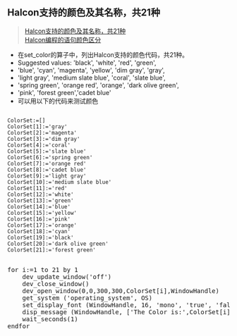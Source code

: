 ## Halcon支持的颜色及其名称，共21种

> [Halcon支持的颜色及其名称，共21种](https://blog.csdn.net/bitezijie/article/details/8858541)<br>
> [Halcon编程的语句颜色区分](https://blog.csdn.net/bitezijie/article/details/8858389)

*  在set_color的算子中，列出Halcon支持的颜色代码，共21种。
*  Suggested values: 'black', 'white', 'red', 'green',
*  'blue', 'cyan', 'magenta', 'yellow', 'dim gray', 'gray',
*  'light gray', 'medium slate blue', 'coral', 'slate blue',
*  'spring green', 'orange red', 'orange', 'dark olive green',
*  'pink', 'forest green','cadet blue'
*  可以用以下的代码来测试颜色

<code>
ColorSet:=[]
ColorSet[1]:='gray'
ColorSet[2]:='magenta'
ColorSet[3]:='dim gray'
ColorSet[4]:='coral'
ColorSet[5]:='slate blue'
ColorSet[6]:='spring green'
ColorSet[7]:='orange red'
ColorSet[8]:='cadet blue'
ColorSet[9]:='light gray'
ColorSet[10]:='medium slate blue'
ColorSet[11]:='red'
ColorSet[12]:='white'
ColorSet[13]:='green'
ColorSet[14]:='blue'
ColorSet[15]:='yellow'
ColorSet[16]:='pink'
ColorSet[17]:='orange'
ColorSet[18]:='cyan'
ColorSet[19]:='black'
ColorSet[20]:='dark olive green'
ColorSet[21]:='forest green'
</code>

<pre name="code" class="halcon"> 
for i:=1 to 21 by 1   
    dev_update_window('off')   
    dev_close_window()   
    dev_open_window(0,0,300,300,ColorSet[i],WindowHandle)   
    get_system ('operating_system', OS)   
    set_display_font (WindowHandle, 16, 'mono', 'true', 'false')   
    disp_message (WindowHandle, ['The Color is:',ColorSet[i], 'window', -1, -1, [ColorSet,ColorSet], 'true')   
    wait_seconds(1)     
endfor
</pre>
